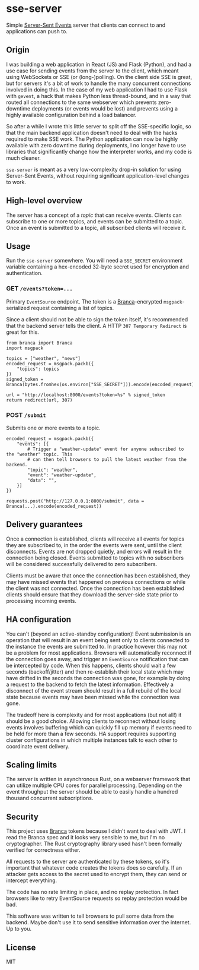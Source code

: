 # sse-server

Simple [Server-Sent Events](https://developer.mozilla.org/en-US/docs/Web/API/Server-sent_events) server that clients can connect to and applications can push to.

## Origin

I was building a web application in React (JS) and Flask (Python), and had a use case for sending events from the server to the client, which meant using WebSockets or SSE (or (long-)polling). On the client side SSE is great, but for servers it's a bit of work to handle the many concurrent connections involved in doing this. In the case of my web application I had to use Flask with `gevent`, a hack that makes Python less thread-bound, and in a way that routed all connections to the same webserver which prevents zero-downtime deployments (or events would be lost) and prevents using a highly available configuration behind a load balancer.

So after a while I wrote this little server to split off the SSE-specific logic, so that the main backend application doesn't need to deal with the hacks required to make SSE work. The Python application can now be highly available with zero downtime during deployments, I no longer have to use libraries that significantly change how the interpreter works, and my code is much cleaner.

`sse-server` is meant as a very low-complexity drop-in solution for using Server-Sent Events, without requiring significant application-level changes to work.

## High-level overview

The server has a concept of a *topic* that can receive events. Clients can subscribe to one or more topics, and events can be submitted to a topic. Once an event is submitted to a topic, all subscribed clients will receive it.

## Usage

Run the `sse-server` somewhere. You will need a `SSE_SECRET` environment variable containing a hex-encoded 32-byte secret used for encryption and authentication.

### GET `/events?token=...`

Primary `EventSource` endpoint. The token is a [Branca](https://branca.io/)-encrypted `msgpack`-serialized request containing a list of topics.

Since a client should not be able to sign the token itself, it's recommended that the backend server tells the client. A HTTP `307 Temporary Redirect` is great for this.

    from branca import Branca
    import msgpack

    topics = ["weather", "news"]
    encoded_request = msgpack.packb({
        "topics": topics
    })
    signed_token = Branca(bytes.fromhex(os.environ["SSE_SECRET"])).encode(encoded_request)

    url = "http://localhost:8000/events?token=%s" % signed_token
    return redirect(url, 307)

### POST `/submit`

Submits one or more events to a topic.

    encoded_request = msgpack.packb({
        "events": [{
            # Trigger a "weather-update" event for anyone subscribed to the "weather" topic. This
            # can then tell browsers to pull the latest weather from the backend.
            "topic": "weather",
            "event": "weather-update",
            "data": "",
        }]
    })
    
    requests.post("http://127.0.0.1:8000/submit", data = Branca(...).encode(encoded_request))

## Delivery guarantees

Once a connection is established, clients will receive all events for topics they are subscribed to, in the order the events were sent, until the client disconnects. Events are not dropped quietly, and errors will result in the connection being closed. Events submitted to topics with no subscribers will be considered successfully delivered to zero subscribers.

Clients must be aware that once the connection has been established, they may have missed events that happened on previous connections or while the client was not connected. Once the connection has been established clients should ensure that they download the server-side state prior to processing incoming events.

## HA configuration

You can't (beyond an active-standby configuration)! Event submission is an operation that will result in an event being sent only to clients connected to the instance the events are submitted to. In practice however this may not be a problem for most applications. Browsers will automatically reconnect if the connection goes away, and trigger an `EventSource` notification that can be intercepted by code. When this happens, clients should wait a few seconds (backoff/jitter) and then re-establish their local state which may have drifted in the seconds the connection was gone, for example by doing a request to the backend to fetch the latest information. Effectively a disconnect of the event stream should result in a full rebuild of the local state because events may have been missed while the connection was gone.

The tradeoff here is complexity and for most applications (but not all!) it should be a good choice. Allowing clients to reconnect without losing events involves buffering which can quickly fill up memory if events need to be held for more than a few seconds. HA support requires supporting cluster configurations in which multiple instances talk to each other to coordinate event delivery.

## Scaling limits

The server is written in asynchronous Rust, on a webserver framework that can utilize multiple CPU cores for parallel processing. Depending on the event throughput the server should be able to easily handle a hundred thousand concurrent subscriptions.

## Security

This project uses [Branca](https://branca.io/) tokens because I didn't want to deal with JWT. I read the Branca spec and it looks very sensible to me, but I'm no cryptographer. The Rust cryptography library used hasn't been formally verified for correctness either.

All requests to the server are authenticated by these tokens, so it's important that whatever code creates the tokens does so carefully. If an attacker gets access to the secret used to encrypt them, they can send or intercept everything.

The code has no rate limiting in place, and no replay protection. In fact browsers like to retry EventSource requests so replay protection would be bad.

This software was written to tell browsers to pull some data from the backend. Maybe don't use it to send sensitive information over the internet. Up to you.

## License

MIT